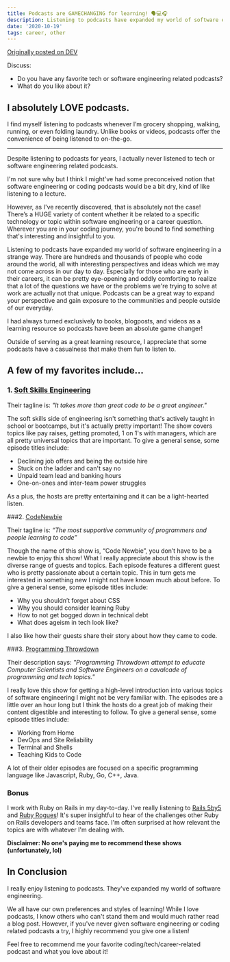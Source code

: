 ```yaml
---
title: Podcasts are GAMECHANGING for learning! 🗣💻🎧
description: Listening to podcasts have expanded my world of software engineering in a strange way.
date: '2020-10-19'
tags: career, other
---
```

[Originally posted on DEV](https://dev.to/kateh/why-i-love-podcasts-4a4d)

Discuss:

* Do you have any favorite tech or software engineering related podcasts?
* What do you like about it?

## I absolutely LOVE podcasts.

I find myself listening to podcasts whenever I’m grocery shopping, walking, running, or even folding laundry. Unlike books or videos, podcasts offer the convenience of being listened to on-the-go.

*****

Despite listening to podcasts for years, I actually never listened to tech or software engineering related podcasts.

I'm not sure why but I think I might've had some preconceived notion that software engineering or coding podcasts would be a bit dry, kind of like listening to a lecture.

However, as I've recently discovered, that is absolutely not the case! There’s a HUGE variety of content whether it be related to a specific technology or topic within software engineering or a career question. Wherever you are in your coding journey, you're bound to find something that's interesting and insightful to you.

Listening to podcasts have expanded my world of software engineering in a strange way. There are hundreds and thousands of people who code around the world, all with interesting perspectives and ideas which we may not come across in our day to day. Especially for those who are early in their careers, it can be pretty eye-opening and oddly comforting to realize that a lot of the questions we have or the problems we're trying to solve at work are actually not that unique. Podcasts can be a great way to expand your perspective and gain exposure to the communities and people outside of our everyday.

I had always turned exclusively to books, blogposts, and videos as a learning resource so podcasts have been an absolute game changer!

Outside of serving as a great learning resource, I appreciate that some podcasts have a casualness that make them fun to listen to.

## A few of my favorites include...

### 1. [Soft Skills Engineering](https://softskills.audio/)

Their tagline is:
*"It takes more than great code to be a great engineer."*

The soft skills side of engineering isn't something that's actively taught in school or bootcamps, but it's actually pretty important! The show covers topics like pay raises, getting promoted, 1 on 1's with managers, which are all pretty universal topics that are important. To give a general sense, some episode titles include:

* Declining job offers and being the outside hire
* Stuck on the ladder and can't say no
* Unpaid team lead and banking hours
* One-on-ones and inter-team power struggles

As a plus, the hosts are pretty entertaining and it can be a light-hearted listen.

###2. [CodeNewbie](https://www.codenewbie.org/)

Their tagline is:
*“The most supportive community of programmers and people learning to code”*

Though the name of this show is, “Code Newbie”, you don’t  have to be a newbie to enjoy this show! What I really appreciate about this show is the diverse range of guests and topics. Each episode features a different guest who is pretty passionate about a certain topic. This in turn gets me interested in something new I might not have known much about before. To give a general sense, some episode titles include:

* Why you shouldn’t forget about CSS
* Why you should consider learning Ruby
* How to not get bogged down in technical debt
* What does ageism in tech look like?

I also like how their guests share their story about how they came to code.

###3. [Programming Throwdown](https://www.programmingthrowdown.com/)

Their description says:
*"Programming Throwdown attempt to educate Computer Scientists and Software Engineers on a cavalcade of programming and tech topics."*

I really love this show for getting a high-level introduction into various topics of software engineering I might not be very familiar with. The episodes are a little over an hour long but I think the hosts do a great job of making their content digestible and interesting to follow. To give a general sense, some episode titles include:

* Working from Home
* DevOps and Site Reliability
* Terminal and Shells
* Teaching Kids to Code

A lot of their older episodes are focused on a specific programming language like Javascript, Ruby, Go, C++, Java.

### Bonus

I work with Ruby on Rails in my day-to-day. I've really listening to [Rails 5by5](https://5by5.tv/rubyonrails) and [Ruby Rogues](https://devchat.tv/podcasts/ruby-rogues/)! It's super insightful to hear of the challenges other Ruby on Rails developers and teams face. I'm often surprised at how relevant the topics are with whatever I'm dealing with.

**Disclaimer: No one's paying me to recommend these shows (unfortunately, lol)**

## In Conclusion

I really enjoy listening to podcasts. They've expanded my world of software engineering.

We all have our own preferences and styles of learning! While I love podcasts, I know others who can't stand them and would much rather read a blog post. However, if you've never given software engineering or coding related podcasts a try, I highly recommend you give one a listen!

Feel free to recommend me your favorite coding/tech/career-related podcast and what you love about it!
